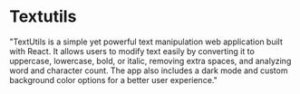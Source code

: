 # Textutils
"TextUtils is a simple yet powerful text manipulation web application built with React. It allows users to modify text easily by converting it to uppercase, lowercase, bold, or italic, removing extra spaces, and analyzing word and character count. The app also includes a dark mode and custom background color options for a better user experience."
